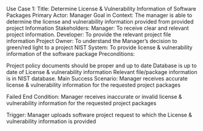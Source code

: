 
Use Case 1: 
Title: Determine License & Vulnerability Information of Software Packages 
Primary Actor: Manager 
Goal in Context: The manager is able to determine the license and vulnerability information provided from provided project Information 
Stakeholders: 
Manager: To receive clear and relevant project information. 
Developer: To provide the relevant project file information
Project Owner: To understand the Manager’s decision to green/red light to a project 
NIST System: To provide license & vulnerability information of the software package
Preconditions: 

Project policy documents should be proper and up to date 
Database is up to date of License & vulnerability information 
Relevant file/package information is in NIST database. 
Main Success Scenario: Manager receives accurate license & vulnerability information for the requested project packages

Failed End Condition: Manager receives inaccurate or invalid license & vulnerability information for the requested project packages 

Trigger: Manager uploads software project request to which the License & vulnerability information is provided 







